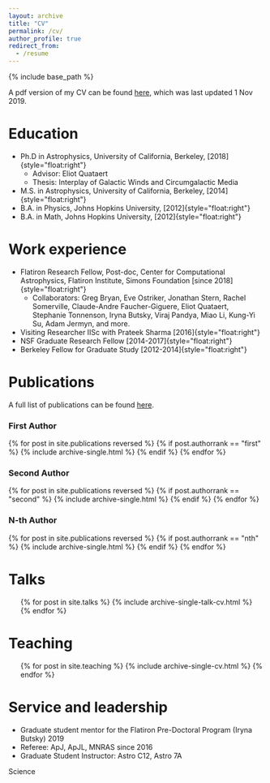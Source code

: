 ```yaml
---
layout: archive
title: "CV"
permalink: /cv/
author_profile: true
redirect_from:
  - /resume
---
```


{% include base_path %}

A pdf version of my CV can be found [here](http://dfielding14.github.io/files/DBF_CV.pdf), which was last updated 1 Nov 2019.

Education
======
* Ph.D in Astrophysics, University of California, Berkeley, [2018]{style="float:right"}
  * Advisor: Eliot Quataert
  * Thesis: Interplay of Galactic Winds and Circumgalactic Media
* M.S. in Astrophysics, University of California, Berkeley, [2014]{style="float:right"}
* B.A. in Physics, Johns Hopkins University, [2012]{style="float:right"}
* B.A. in Math, Johns Hopkins University, [2012]{style="float:right"}


Work experience
======
* Flatiron Research Fellow, Post-doc, Center for Computational Astrophysics, Flatiron Institute, Simons Foundation [since 2018]{style="float:right"}
  * Collaborators: Greg Bryan, Eve Ostriker, Jonathan Stern, Rachel Somerville, Claude-Andre Faucher-Giguere, Eliot Quataert, Stephanie Tonnenson, Iryna Butsky, Viraj Pandya, Miao Li, Kung-Yi Su, Adam Jermyn, and more.
* Visiting Researcher IISc with Prateek Sharma [2016]{style="float:right"}
* NSF Graduate Research Fellow [2014-2017]{style="float:right"}
* Berkeley Fellow for Graduate Study [2012-2014]{style="float:right"}


Publications
======
A full list of publications can be found [here](https://ui.adsabs.harvard.edu/user/libraries/xhnvsk6JRsC7Ljzg8ToqVQ).

### First Author
{% for post in site.publications reversed %}
    {% if post.authorrank == "first" %}
      {% include archive-single.html %}
    {% endif %}
{% endfor %}

### Second Author
{% for post in site.publications reversed %}
    {% if post.authorrank == "second" %}
      {% include archive-single.html %}
    {% endif %}
{% endfor %}


### N-th Author
{% for post in site.publications reversed %}
    {% if post.authorrank == "nth" %}
      {% include archive-single.html %}
    {% endif %}
{% endfor %}


Talks
======
  <ul>{% for post in site.talks %}
    {% include archive-single-talk-cv.html %}
  {% endfor %}</ul>
  
Teaching
======
  <ul>{% for post in site.teaching %}
    {% include archive-single-cv.html %}
  {% endfor %}</ul>
  
Service and leadership
======
* Graduate student mentor for the Flatiron Pre-Doctoral Program (Iryna Butsky) 2019
* Referee: ApJ, ApJL, MNRAS since 2016
* Graduate Student Instructor: Astro C12, Astro 7A

Science 
